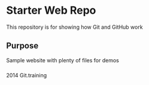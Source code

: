 # Starter Web Repo

This repository is for showing how Git and GitHub work

## Purpose

Sample website with plenty of files for demos

###
2014 Git.training
